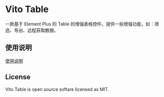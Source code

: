 # Vito Table

一款基于 Element Plus 的 Table 的增强表格控件。提供一些增强功能，如：筛选、导出、远程获取数据。

## 使用说明  

[使用说明](./VitoTable.md)

## License
Vito Table is open source softare licensed as MIT.